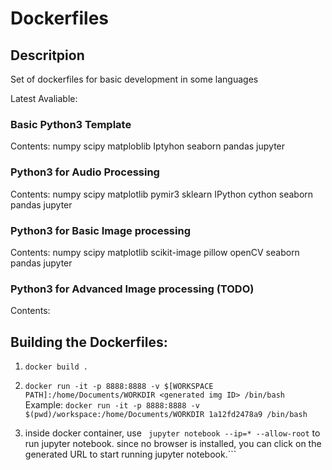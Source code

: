 # Dockerfiles

## Descritpion

Set of dockerfiles for basic development in some languages

Latest Avaliable:

### Basic Python3 Template
Contents: numpy scipy matploblib Iptyhon seaborn pandas jupyter

### Python3 for Audio Processing
Contents: numpy scipy matplotlib pymir3 sklearn IPython cython seaborn pandas jupyter

### Python3 for Basic Image processing
Contents: numpy scipy matplotlib scikit-image pillow openCV seaborn pandas jupyter 

### Python3 for Advanced Image processing (TODO)
Contents:

## Building the Dockerfiles:

 1) ```docker build . ```
 2) ```docker run -it -p 8888:8888 -v $[WORKSPACE PATH]:/home/Documents/WORKDIR <generated img ID> /bin/bash ```
    Example: ```docker run -it -p 8888:8888 -v $(pwd)/workspace:/home/Documents/WORKDIR 1a12fd2478a9 /bin/bash```

 3) inside docker container, use ``` jupyter notebook --ip=* --allow-root``` to run jupyter notebook. 
    since no browser is installed, you can click on the generated URL to  start running jupyter notebook.```



